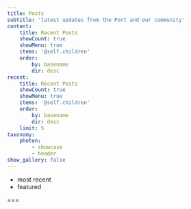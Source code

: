 ```yaml
---
title: Posts
subtitle: 'latest updates from the Port and our community'
content:
    title: Recent Posts
    showCount: true
    showMenu: true
    items: '@self.children'
    order:
        by: basename
        dir: desc
recent:
    title: Recent Posts
    showCount: true
    showMenu: true
    items: '@self.children'
    order:
        by: basename
        dir: desc
    limit: 5
taxonomy:
    photon:
        - showcase
        - header
show_gallery: false
---
```


- most recent
- featured

===


